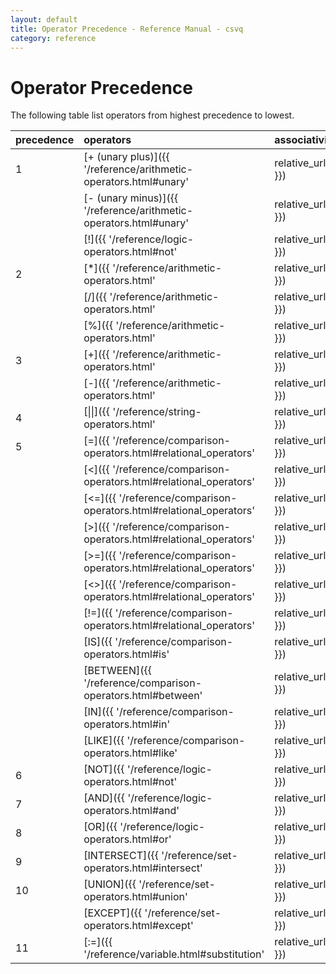 ```yaml
---
layout: default
title: Operator Precedence - Reference Manual - csvq
category: reference
---
```


# Operator Precedence

The following table list operators from highest precedence to lowest.

| precedence | operators | associativity |
| :- | :- | :- |
| 1  | [+ (unary plus)]({{ '/reference/arithmetic-operators.html#unary' | relative_url }})  | Right-to-left | 
|    | [- (unary minus)]({{ '/reference/arithmetic-operators.html#unary' | relative_url }}) | Right-to-left | 
|    | [!]({{ '/reference/logic-operators.html#not' | relative_url }})                      | Right-to-left | 
| 2  | [*]({{ '/reference/arithmetic-operators.html' | relative_url }})       | Left-to-right | 
|    | [/]({{ '/reference/arithmetic-operators.html' | relative_url }})       | Left-to-right | 
|    | [%]({{ '/reference/arithmetic-operators.html' | relative_url }})       | Left-to-right | 
| 3  | [+]({{ '/reference/arithmetic-operators.html' | relative_url }})       | Left-to-right | 
|    | [-]({{ '/reference/arithmetic-operators.html' | relative_url }})       | Left-to-right | 
| 4  | [\|\|]({{ '/reference/string-operators.html' | relative_url }})    | Left-to-right | 
| 5  | [\=]({{ '/reference/comparison-operators.html#relational_operators' | relative_url }})  | nonassoc | 
|    | [<]({{ '/reference/comparison-operators.html#relational_operators' | relative_url }})   | nonassoc | 
|    | [<\=]({{ '/reference/comparison-operators.html#relational_operators' | relative_url }}) | nonassoc | 
|    | [>]({{ '/reference/comparison-operators.html#relational_operators' | relative_url }})   | nonassoc | 
|    | [>\=]({{ '/reference/comparison-operators.html#relational_operators' | relative_url }}) | nonassoc | 
|    | [<>]({{ '/reference/comparison-operators.html#relational_operators' | relative_url }})  | nonassoc | 
|    | [!\=]({{ '/reference/comparison-operators.html#relational_operators' | relative_url }}) | nonassoc | 
|    | [IS]({{ '/reference/comparison-operators.html#is' | relative_url }})           | nonassoc | 
|    | [BETWEEN]({{ '/reference/comparison-operators.html#between' | relative_url }}) | nonassoc | 
|    | [IN]({{ '/reference/comparison-operators.html#in' | relative_url }})           | nonassoc | 
|    | [LIKE]({{ '/reference/comparison-operators.html#like' | relative_url }})       | nonassoc | 
| 6  | [NOT]({{ '/reference/logic-operators.html#not' | relative_url }})     | Right-to-left | 
| 7  | [AND]({{ '/reference/logic-operators.html#and' | relative_url }})     | Left-to-right | 
| 8  | [OR]({{ '/reference/logic-operators.html#or' | relative_url }})       | Left-to-right | 
| 9  | [INTERSECT]({{ '/reference/set-operators.html#intersect' | relative_url }}) | Left-to-right | 
| 10 | [UNION]({{ '/reference/set-operators.html#union' | relative_url }})         | Left-to-right | 
|    | [EXCEPT]({{ '/reference/set-operators.html#except' | relative_url }})       | Left-to-right | 
| 11 | [:=]({{ '/reference/variable.html#substitution' | relative_url }})         | Right-to-left | 

